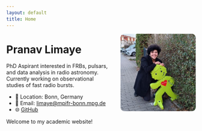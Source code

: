 ```yaml
---
layout: default
title: Home
---
```


<img src="/assets/profile.png" alt="Profile photo" width="200" style="float: right; margin-left: 20px; border-radius: 10px;">

# Pranav Limaye

PhD Aspirant interested in FRBs, pulsars, and data analysis in radio astronomy.  
Currently working on observational studies of fast radio bursts.

- 📍 Location: Bonn, Germany  
- 📧 Email: limaye@mpifr-bonn.mpg.de  
- 🌐 [GitHub](https://github.com/plimaye0329)

Welcome to my academic website!
